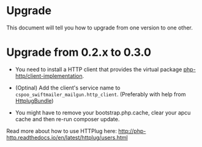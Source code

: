 # Upgrade

This document will tell you how to upgrade from one version to one other. 

# Upgrade from 0.2.x to 0.3.0

* You need to install a HTTP client that provides the virtual package 
[php-http/client-implementation](https://packagist.org/providers/php-http/client-implementation).

* (Optinal) Add the client's service name to `cspoo_swiftmailer_mailgun.http_client`. (Preferably with help from [HttplugBundle](https://github.com/php-http/HttplugBundle)) 

* You might have to remove your bootstrap.php.cache, clear your apcu cache and then re-run composer update. 

Read more about how to use HTTPlug here: http://php-http.readthedocs.io/en/latest/httplug/users.html
